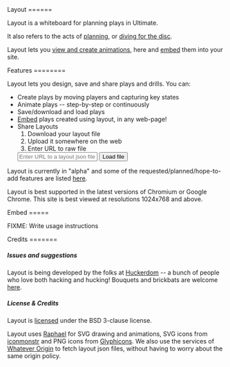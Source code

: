 <section id="about">
Layout
======

Layout is a whiteboard for planning plays in Ultimate.

It also refers to the acts of
[planning](http://www.dict.org/bin/Dict?Form=Dict2&Database=*&Query=layout), or
[diving for the disc](http://www.ultipedia.org/wiki/Layout).

Layout lets you [view and create animations](#demo), here and [embed](#embed) them into your site.
</section>

<section id="features">
Features
========

Layout lets you design, save and share plays and drills.  You can:

- Create plays by moving players and capturing key states
- Animate plays -- step-by-step or continuously
- Save/download and load plays
- [Embed](#embed) plays created using layout, in any web-page!
- Share Layouts
    1. Download your layout file
    2. Upload it somewhere on the web
    3. Enter URL to raw file
    <form action="#demo" method="GET">
    <input type="text" name="q" value="" placeholder="Enter URL to a layout json file"/>
    <input type="submit" value="Load file"/>
    </form>

Layout is currently in "alpha" and some of the requested/planned/hope-to-add
features are listed
[here](https://raw.github.com/huckerdom/layout/master/todo.org).

Layout is best supported in the latest versions of Chromium or Google
Chrome.  This site is best viewed at resolutions 1024x768 and above.
</section>

<section id="demo">
<div class="layout" width="900" height="450">
<script data-main="static/js/main.js" src="static/js/require.js"></script>
</div>
</section>


<section id="embed">
Embed
=====

FIXME: Write usage instructions
</section>

<section id="credits">
Credits
=======

##### Issues and suggestions

Layout is being developed by the folks at
[Huckerdom](https://github.com/huckerdom) -- a bunch of people who love
both hacking and hucking! Bouquets and brickbats are welcome
[here](https://github.com/huckerdom/layout/issues).

##### License & Credits

Layout is
[licensed](https://raw.github.com/huckerdom/layout/master/LICENSE) under
the BSD 3-clause license.

Layout uses [Raphael](http://raphaeljs.com) for SVG drawing and
animations, SVG icons from [iconmonstr](http://iconmonstr.com/) and
PNG icons from [Glyphicons](http://glyphicons.com).  We also use the
services of [Whatever Origin](http://whateverorigin.org) to fetch
layout json files, without having to worry about the same origin
policy.
</section>

